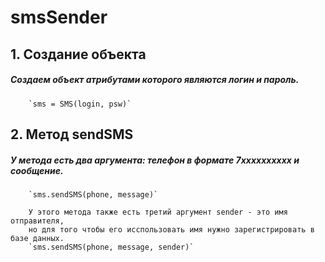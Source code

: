 # smsSender

## 1. Создание объекта
#####   Создаем объект атрибутами которого являются логин и пароль.
        `sms = SMS(login, psw)`
        
## 2. Метод sendSMS
#####   У метода есть два аргумента: телефон в формате 7xxxxxxxxxx и сообщение.
        `sms.sendSMS(phone, message)`
        
        У этого метода также есть третий аргумент sender - это имя отправителя, 
        но для того чтобы его исспользовать имя нужно зарегистрировать в базе данных. 
        `sms.sendSMS(phone, message, sender)`